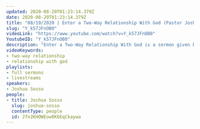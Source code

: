 ```yaml
---
updated: 2020-08-20T01:23:14.379Z
date: 2020-08-20T01:23:14.379Z
title: "08/19/2020 | Enter a Two-Way Relationship With God (Pastor Joshua Sosso)"
slug: "Y_k57JFnOB0"
videoLink: "https://www.youtube.com/watch?v=Y_k57JFnOB0"
YoutubeID: "Y_k57JFnOB0"
description: "Enter a Two-Way Relationship With God is a sermon given by Pastor Joshua Sosso on August 19th, 2020 at Freedom Fellowship Church International."
videoKeywords:
- two-way relationship
- relationship with god
playlists:
- full sermons
- livestreams
speakers:
- Joshua Sosso
people:
- title: Joshua Sosso
  slug: joshua-sosso
  contentType: people
  id: 2fn2KHOWEow0K6EqCkaywa
---
```

